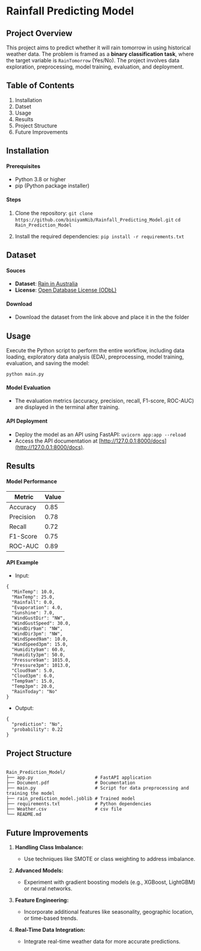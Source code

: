 # Rainfall Predicting Model

## Project Overview

This project aims to predict whether it will rain tomorrow in using historical weather data. The problem is framed as a **binary classification task**, where the target variable is `RainTomorrow` (Yes/No). The project involves data exploration, preprocessing, model training, evaluation, and deployment.

## Table of Contents

 1. Installation
 2. Datset
 3. Usage
    <!-- - Exploratory Data Analysis (EDA)
    - Data Preprocessing
    - Model Traning
    - Model Evaluation
    - API Deployment -->
 4. Results
 5. Project Structure
 6. Future Improvements


 ## Installation

 #### Prerequisites

 - Python 3.8 or higher
 - pip (Python package installer)

 #### Steps

 1. Clone the repository:
   `git clone https://github.com/biniyamNib/Rainfall_Predicting_Model.git`
    `cd Rain_Prediction_Model`

 2. Install the required dependencies:
   `pip install -r requirements.txt`
  
## Dataset

  #### Souces
   - **Dataset**: [Rain in Australia](https://www.kaggle.com/jsphyg/weather-dataset-rattle-package)
   - **License**: [Open Database License (ODbL)](https://opendatacommons.org/licenses/odbl/)
  #### Download
  - Download the dataset from the link above and place it in the the folder

## Usage

 Execute the Python script to perform the entire workflow, including data loading, exploratory data analysis (EDA), preprocessing, model training, evaluation, and saving the model:

 `python main.py`

 #### Model Evaluation

 - The evaluation metrics (accuracy, precision, recall, F1-score, ROC-AUC) are displayed in the terminal after training.

 #### API Deployment

 - Deploy the model as an API using FastAPI:
 `uvicorn app:app --reload`
 - Access the API documentation at [http://127.0.0.1:8000/docs](http://127.0.0.1:8000/docs).

## Results

#### Model Performance

| Metric	| Value |
| --------- | ----- |
| Accuracy	| 0.85  |
| Precision	| 0.78  |
| Recall	| 0.72  |
| F1-Score	| 0.75  |
| ROC-AUC	| 0.89  |

#### API Example

- Input:

```  
{
  "MinTemp": 10.0,
  "MaxTemp": 25.0,
  "Rainfall": 0.0,
  "Evaporation": 4.0,
  "Sunshine": 7.0,
  "WindGustDir": "NW",
  "WindGustSpeed": 30.0,
  "WindDir9am": "NW",
  "WindDir3pm": "NW",
  "WindSpeed9am": 10.0,
  "WindSpeed3pm": 15.0,
  "Humidity9am": 60.0,
  "Humidity3pm": 50.0,
  "Pressure9am": 1015.0,
  "Pressure3pm": 1013.0,
  "Cloud9am": 5.0,
  "Cloud3pm": 6.0,
  "Temp9am": 15.0,
  "Temp3pm": 20.0,
  "RainToday": "No"
}

```

- Output:
```
{
  "prediction": "No",
  "probability": 0.22
}

```

## Project Structure

```

Rain_Prediction_Model/
├── app.py                       # FastAPI application   
├── Document.pdf                 # Documentation
├── main.py                      # Script for data preprocessing and training the model
├── rain_prediction_model.joblib # Trained model
├── requirements.txt             # Python dependencies
├── Weather.csv                  # csv file
└── README.md  

```

## Future Improvements

1. **Handling Class Imbalance:**
 
   - Use techniques like SMOTE or class weighting to address imbalance.

2. **Advanced Models:**

   - Experiment with gradient  boosting models (e.g., XGBoost, LightGBM) or neural networks.

3. **Feature Engineering:**

   - Incorporate additional features like seasonality, geographic location, or time-based trends.

4. **Real-Time Data Integration:**

   - Integrate real-time weather data for more accurate predictions.

